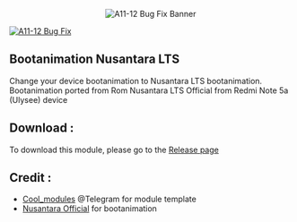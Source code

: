 <p align="center">
<img alt="A11-12 Bug Fix Banner" src="banner.jpg">
</p>

[![A11-12 Bug Fix](https://img.shields.io/github/stars/KeishaXD/A11-12-Bug-Fix-Realme-C21Y)]([[https://github.com/KeishaXD/A11-12-Bug-Fix-Realme-C21Y])

## Bootanimation Nusantara LTS
Change your device bootanimation to Nusantara LTS bootanimation. Bootanimation ported from Rom Nusantara LTS Official from Redmi Note 5a (Ulysee) device


## Download :
To download this module, please go to the [Release page](https://github.com/KeishaXD/Nusantara-LTS-Boot-Animation/releases/latest)

## Credit :
- [Cool_modules](https://t.me/bootanimations_group) @Telegram for module template
- [Nusantara Official](https://nusantararom.org/) for bootanimation 
